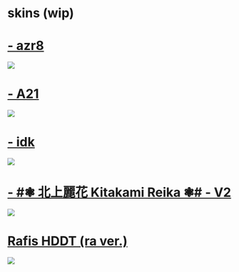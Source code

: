 # skins (wip)

# [- azr8](https://waa.ai/x4IU)
![](https://gio.s-ul.eu/KwaolzSU)

# [- A21](https://waa.ai/x4IM)
![](https://gio.s-ul.eu/Oo8OmzDL)

# [- idk](https://gio.s-ul.eu/BKZsg1PG)
![](https://gio.s-ul.eu/YpRXtcuc)

# [- #❃ 北上麗花 Kitakami Reika ❃# - V2](https://gio.s-ul.eu/mkuBzf4l)
![](https://gio.s-ul.eu/c84cKDSK)

# [Rafis HDDT (ra ver.)](https://waa.ai/x41E)
![](https://gio.s-ul.eu/qrOdPCrB)
